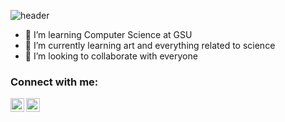 ![header](https://capsule-render.vercel.app/api?type=wave&color=gradient&height=300&section=header&text=Huy%20Truong&fontSize=90)

- 👀 I’m learning Computer Science at GSU
- 🌱 I’m currently learning art and everything related to science
- 💞️ I’m looking to collaborate with everyone

### Connect with me:

[<img align="left" alt="Huy Truong | Facebook" width="22px" src="https://cdn2.iconfinder.com/data/icons/social-media-icons-23/800/facebook-512.png" />][facebook]
[<img align="left" alt="Huy Truong | Instagram" width="22px" src="https://www.citypng.com/public/uploads/preview/-11598204248e8qnvax989.png" />][instagram]

<!---
huygiatrng/huygiatrng is a ✨ special ✨ repository because its `README.md` (this file) appears on your GitHub profile.
You can click the Preview link to take a look at your changes.
--->

[facebook]: https://www.facebook.com/zwtrng.vn2711/
[instagram]: https://www.instagram.com/huytrng.d0n3/
